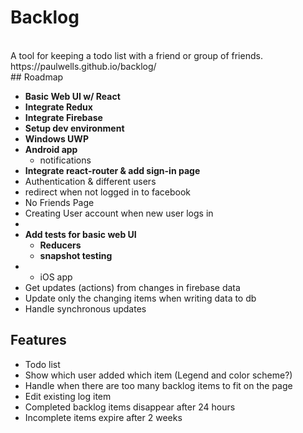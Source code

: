 # Backlog
<br>
A tool for keeping a todo list with a friend or group of friends.
<br>
https://paulwells.github.io/backlog/
<br>
## Roadmap

- <b>Basic Web UI w/ React</b>
- <b>Integrate Redux</b>
- <b>Integrate Firebase</b>
- <b>Setup dev environment</b>
- <b>Windows UWP</b>
- <b>Android app</b>
  - notifications
- <b>Integrate react-router & add sign-in page</b>
- Authentication & different users
 - redirect when not logged in to facebook
 - No Friends Page
 - Creating User account when new user logs in
 -
- <b>Add tests for basic web UI
  - Reducers
  - snapshot testing </b>
- - iOS app
- Get updates (actions) from changes in firebase data
- Update only the changing items when writing data to db
- Handle synchronous updates

## Features

- Todo list
- Show which user added which item (Legend and color scheme?)
- Handle when there are too many backlog items to fit on the page
- Edit existing log item
- Completed backlog items disappear after 24 hours
- Incomplete items expire after 2 weeks
